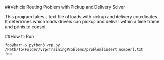 ##Vehicle Routing Problem with Pickup and Delivery Solver

This program takes a text file of loads with pickup and delivery coordinates. It determines which loads drivers can pickup and deliver within a time frame and prints to consol.

##How to Run

```console
foo@bar:~$ python3 vrp.py /Path/To/Folder/vrp/TrainingProblems/problem[insert number].txt
foo
```
